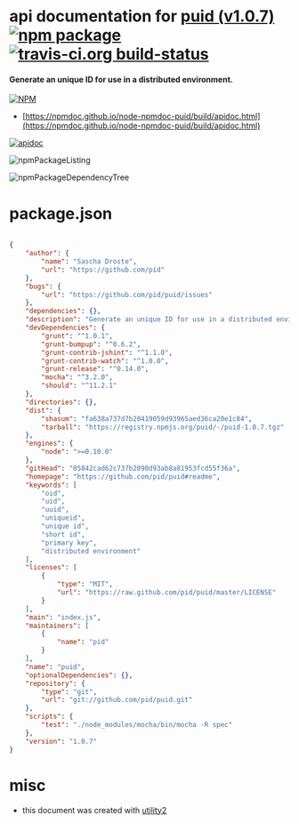 # api documentation for  [puid (v1.0.7)](https://github.com/pid/puid#readme)  [![npm package](https://img.shields.io/npm/v/npmdoc-puid.svg?style=flat-square)](https://www.npmjs.org/package/npmdoc-puid) [![travis-ci.org build-status](https://api.travis-ci.org/npmdoc/node-npmdoc-puid.svg)](https://travis-ci.org/npmdoc/node-npmdoc-puid)
#### Generate an unique ID for use in a distributed environment.

[![NPM](https://nodei.co/npm/puid.png?downloads=true&downloadRank=true&stars=true)](https://www.npmjs.com/package/puid)

- [https://npmdoc.github.io/node-npmdoc-puid/build/apidoc.html](https://npmdoc.github.io/node-npmdoc-puid/build/apidoc.html)

[![apidoc](https://npmdoc.github.io/node-npmdoc-puid/build/screenCapture.buildCi.browser.%252Ftmp%252Fbuild%252Fapidoc.html.png)](https://npmdoc.github.io/node-npmdoc-puid/build/apidoc.html)

![npmPackageListing](https://npmdoc.github.io/node-npmdoc-puid/build/screenCapture.npmPackageListing.svg)

![npmPackageDependencyTree](https://npmdoc.github.io/node-npmdoc-puid/build/screenCapture.npmPackageDependencyTree.svg)



# package.json

```json

{
    "author": {
        "name": "Sascha Droste",
        "url": "https://github.com/pid"
    },
    "bugs": {
        "url": "https://github.com/pid/puid/issues"
    },
    "dependencies": {},
    "description": "Generate an unique ID for use in a distributed environment.",
    "devDependencies": {
        "grunt": "^1.0.1",
        "grunt-bumpup": "^0.6.2",
        "grunt-contrib-jshint": "^1.1.0",
        "grunt-contrib-watch": "^1.0.0",
        "grunt-release": "^0.14.0",
        "mocha": "^3.2.0",
        "should": "^11.2.1"
    },
    "directories": {},
    "dist": {
        "shasum": "fa638a737d7b20419059d93965aed36ca20e1c84",
        "tarball": "https://registry.npmjs.org/puid/-/puid-1.0.7.tgz"
    },
    "engines": {
        "node": ">=0.10.0"
    },
    "gitHead": "05842cad62c737b2090d93ab8a81953fcd55f36a",
    "homepage": "https://github.com/pid/puid#readme",
    "keywords": [
        "oid",
        "uid",
        "uuid",
        "uniqueid",
        "unique id",
        "short id",
        "primary key",
        "distributed environment"
    ],
    "licenses": [
        {
            "type": "MIT",
            "url": "https://raw.github.com/pid/puid/master/LICENSE"
        }
    ],
    "main": "index.js",
    "maintainers": [
        {
            "name": "pid"
        }
    ],
    "name": "puid",
    "optionalDependencies": {},
    "repository": {
        "type": "git",
        "url": "git://github.com/pid/puid.git"
    },
    "scripts": {
        "test": "./node_modules/mocha/bin/mocha -R spec"
    },
    "version": "1.0.7"
}
```



# misc
- this document was created with [utility2](https://github.com/kaizhu256/node-utility2)
